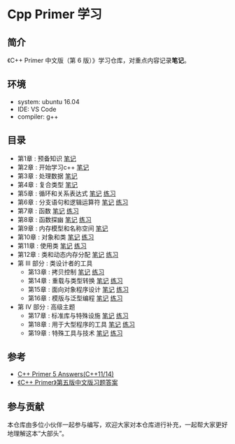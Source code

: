 # Cpp Primer 学习

## 简介

《C++ Primer 中文版（第 6 版）》学习仓库，对重点内容记录**笔记**。

## 环境

- system: ubuntu 16.04
- IDE: VS Code
- compiler: g++

## 目录

- 第1章 : 预备知识  [笔记](./notes/ch01/ch01.md)
- 第2章 : 开始学习c++  [笔记](./notes/ch02/ch02.md) 
- 第3章 : 处理数据  [笔记](./notes/ch03/ch03.md) 
- 第4章 : 复合类型  [笔记](./notes/ch04/ch04.md)
- 第5章 : 循环和关系表达式  [笔记](./notes/ch05/ch05.md)  [练习](./excersize/ch05/)
- 第6章 : 分支语句和逻辑运算符  [笔记](./notes/ch06/ch06.md)  [练习](./excersize/ch06/)
- 第7章 : 函数  [笔记](./notes/ch07/ch07.md)  [练习](./excersize/ch07)
- 第8章 : 函数探幽  [笔记](./notes/ch08/ch08.md)  [练习](./excersize/ch08)
- 第9章 : 内存模型和名称空间  [笔记](./notes/ch09/ch09.md) 
- 第10章 : 对象和类  [笔记](./notes/ch10/ch10.md)  [练习](./excersize/ch10)
- 第11章 : 使用类  [笔记](./notes/ch11/ch11.md)  [练习](./excersize/ch11)
- 第12章 : 类和动态内存分配  [笔记](./notes/ch12/ch12.md)  [练习](./excersize/ch12)
- 第 III 部分 : 类设计者的工具
  - 第13章 : 拷贝控制   [笔记](./notes/ch13.md)  [练习](./excersize/ch13.md)
  - 第14章 : 重载与类型转换  [笔记](./notes/ch14.md)  [练习](./excersize/ch14.md)
  - 第15章 : 面向对象程序设计  [笔记](./notes/ch15.md)  [练习](./excersize/ch15.md)
  - 第16章 : 模版与泛型编程  [笔记](./notes/ch16.md)  [练习](./excersize/ch16.md)
- 第 IV 部分 : 高级主题
  - 第17章 : 标准库与特殊设施  [笔记](./notes/ch17.md)  [练习](./excersize/ch17.md)
  - 第18章 : 用于大型程序的工具  [笔记](./notes/ch18.md)  [练习](./excersize/ch18.md)
  - 第19章 : 特殊工具与技术  [笔记](./notes/ch19.md)  [练习](./excersize/ch19.md)

## 参考

- [C++ Primer 5 Answers(C++11/14)](https://github.com/Mooophy/Cpp-Primer)
- [《C++ Primer》第五版中文版习题答案](https://github.com/huangmingchuan/Cpp_Primer_Answers)

## 参与贡献

本仓库由多位小伙伴一起参与编写，欢迎大家对本仓库进行补充，一起帮大家更好地理解这本“大部头”。
